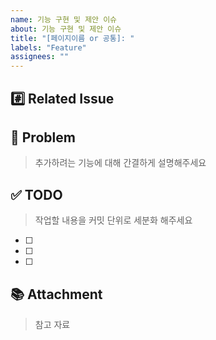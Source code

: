 ```yaml
---
name: 기능 구현 및 제안 이슈
about: 기능 구현 및 제안 이슈
title: "[페이지이름 or 공통]: "
labels: "Feature"
assignees: ""
---
```


## #️⃣ Related Issue

## 🚀 Problem

> 추가하려는 기능에 대해 간결하게 설명해주세요

## ✅ TODO

> 작업할 내용을 커밋 단위로 세분화 해주세요

- [ ]
- [ ]
- [ ]

## 📚 Attachment

> 참고 자료
